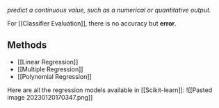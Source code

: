 _predict a continuous value, such as a numerical or quantitative output._

For [[Classifier Evaluation]], there is no accuracy but **error**.

## Methods
- [[Linear Regression]]
- [[Multiple Regression]]
- [[Polynomial Regression]]

Here are all the regression models available in [[Scikit-learn]]:
![[Pasted image 20230120170347.png]]